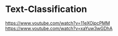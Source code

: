# Text-Classification
https://www.youtube.com/watch?v=11eXOjpcPMM
https://www.youtube.com/watch?v=xaYuw3wGDhA
